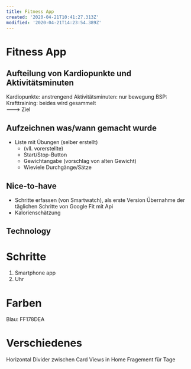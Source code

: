 ```yaml
---
title: Fitness App
created: '2020-04-21T10:41:27.313Z'
modified: '2020-04-21T14:23:54.389Z'
---
```


# Fitness App

## Aufteilung von Kardiopunkte und Aktivitätsminuten
Kardiopunkte: anstrengend
Aktivitätsminuten: nur bewegung
BSP: Krafttraining: beides wird gesammelt
<br>
---> Ziel

## Aufzeichnen was/wann gemacht wurde
- Liste mit Übungen (selber erstellt)
  - (vll. vorerstellte)
  - Start/Stop-Button
  - Gewichtangabe (vorschlag von alten Gewicht)
  - Wieviele Durchgänge/Sätze

## Nice-to-have
- Schritte erfassen (von Smartwatch), als erste Version Übernahme der täglichen Schritte von Google Fit mit Api
- Kalorienschätzung

## Technology

# Schritte
1. Smartphone app
2. Uhr

# Farben
Blau: FF178DEA

# Verschiedenes

Horizontal Divider zwischen Card Views in Home Fragement für Tage
